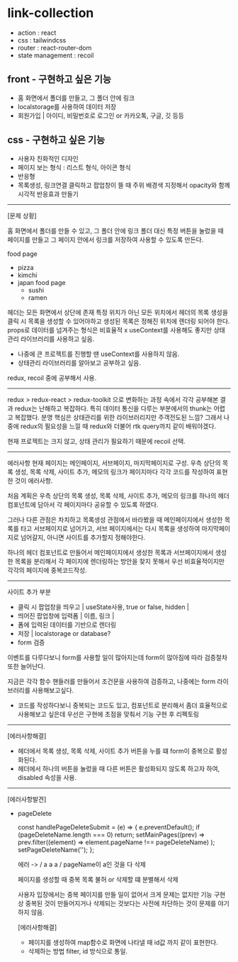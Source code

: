 # link-collection

- action : react
- css : tailwindcss
- router : react-router-dom
- state management : recoil

## front - 구현하고 싶은 기능

- 홈 화면에서 폴더를 만들고, 그 폴더 안에 링크
- localstorage를 사용하여 데이터 저장
- 회원가입 | 아이디, 비밀번호로 로그인 or 카카오톡, 구글, 깃 등등

## css - 구현하고 싶은 기능

- 사용자 친화적인 디자인
- 페이지 보는 형식 : 리스트 형식, 아이콘 형식
- 반응형
- 목록생성, 링크연결 클릭하고 팝업창이 뜰 때 주위 배경색 지정해서
  opacity와 함께 시각적 반응효과 만들기

<hr />

[문제 상황]

홈 화면에서 폴더를 만들 수 있고, 그 폴더 안에 링크
폴더 대신 특정 버튼을 눌렀을 때 페이지를 만들고
그 페이지 안에서 링크를 저장하여 사용할 수 있도록 만든다.

food page

- pizza
- kimchi
- japan food page
  - sushi
  - ramen

헤더는 모든 화면에서 상단에 존재
특정 위치가 아닌 모든 위치에서 헤더의 목록 생성을 클릭 시 목록을 생성할 수 있어야하고
생성된 목록은 정해진 위치에 렌더링 되어야 한다.
props로 데이터를 넘겨주는 형식은 비효율적 x
useContext를 사용해도 좋지만 상태관리 라이브러리를 사용하고 싶음.

- 나중에 큰 프로젝트를 진행할 땐 useContext를 사용하지 않음.
- 상태관리 라이브러리를 알아보고 공부하고 싶음.

redux, recoil 중에 공부해서 사용.

<hr />
redux > redux-react > redux-toolkit 으로 변화하는 과정 속에서 각각 공부해본 결과
redux는 난해하고 복잡하다. 특히 데이터 통신을 다루는 부분에서의 thunk는 어렵고 복잡했다.
분명 핵심은 상태관리를 위한 라이브러리지만 주객전도된 느낌? 그래서 나중에 redux의 필요성을 느낄 때 redux와 더불어 rtk query까지 같이 배워야겠다.

현재 프로젝트는 크지 않고, 상태 관리가 필요하기 때문에 recoil 선택.

<hr />
에러사항
현재 페이지는 메인페이지, 서브페이지, 마지막페이지로 구성.
우측 상단의 목록 생성, 목록 삭제, 사이트 추가, 메모의 링크가 페이지마다 각각 코드를 작성하여 표현한 것이 에러사항.

처음 계획은 우측 상단의 목록 생성, 목록 삭제, 사이트 추가, 메모의 링크를 하나의 헤더 컴포넌트에 담아서 각 페이지마다 공유할 수 있도록 하였다.

그러나 다른 관점은 차치하고 목록생성 관점에서 바라봤을 때 메인페이지에서 생성한 목록를 타고 서브페이지로 넘어가고, 서브 페이지에서는 다시 목록을 생성하여 마지막페이지로 넘어갈지, 아니면 사이트를 추가할지 정해야한다.

하나의 헤더 컴포넌트로 만들어서 메인페이지에서 생성한 목록과 서브페이지에서 생성한 목록을 분리해서 각 페이지에 렌더링하는 방안을 찾지 못해서 우선 비효율적이지만 각각의 페이지에 중복코드작성.

<hr />
사이트 추가 부분

- 클릭 시 팝업창을 띄우고 | useState사용, true or false, hidden |
- 띄어진 팝업창에 입력폼 | 이름, 링크 |
- 폼에 입력된 데이터를 기반으로 렌더링
- 저장 | localstorage or database?
- form 검증

이벤트를 다루다보니 form를 사용할 일이 많아지는데
form이 많아짐에 따라 검증절차 또한 늘어난다.

지금은 각각 함수 핸들러를 만들어서 조건문을 사용하여 검증하고,
나중에는 form 라이브러리를 사용해보고싶다.

- 코드를 작성하다보니 중복되는 코드도 있고, 컴포넌트로 분리해서 좀더 효율적으로 사용해보고 싶은데 우선은 구현에 초점을 맞춰서 기능 구현 후 리펙토링

<hr />

[에러사항해결]

- 헤더에서 목록 생성, 목록 삭제, 사이트 추가 버튼을 누를 떄 form이 중복으로 활성화된다.
- 헤더에서 하나의 버튼을 눌렀을 때 다른 버튼은 활성화되지 않도록 하고자 하여, disabled 속성을 사용.

<hr />

[에러사항발견]

- pageDelete

  const handlePageDeleteSubmit = (e) => {
  e.preventDefault();
  if (pageDeleteName.length === 0) return;
  setMainPages((prev) =>
  prev.filter((element) => element.pageName !== pageDeleteName)
  );
  setPageDeleteName('');
  };

  에러 -> / a a a / pageName이 a인 것을 다 삭제

  페이지를 생성할 때 중복 목록 불허 or 삭제할 떄 분별해서 삭제

  사용자 입장에서는 중복 페이지를 만들 일이 없어서 크게 문제는 없지만 기능 구현상 중복된 것이 만들어지거나 삭제되는 것보다는 사전에 차단하는 것이 문제를 야기하지 않음.

  [에러사항해결]

  - 페이지를 생성하여 map함수로 화면에 나타낼 때 id값 까지 같이 표현한다.
  - 삭제하는 방법 filter, id 방식으로 통일.
